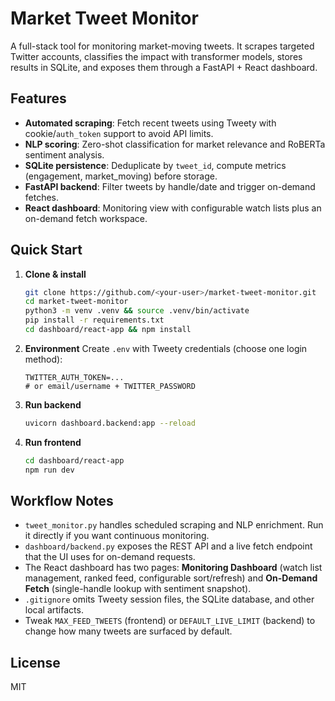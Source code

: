 # Market Tweet Monitor

A full-stack tool for monitoring market-moving tweets. It scrapes targeted Twitter accounts, classifies the impact with transformer models, stores results in SQLite, and exposes them through a FastAPI + React dashboard.

## Features

- **Automated scraping**: Fetch recent tweets using Tweety with cookie/`auth_token` support to avoid API limits.
- **NLP scoring**: Zero-shot classification for market relevance and RoBERTa sentiment analysis.
- **SQLite persistence**: Deduplicate by `tweet_id`, compute metrics (engagement, market_moving) before storage.
- **FastAPI backend**: Filter tweets by handle/date and trigger on-demand fetches.
- **React dashboard**: Monitoring view with configurable watch lists plus an on-demand fetch workspace.

## Quick Start

1. **Clone & install**
   ```bash
   git clone https://github.com/<your-user>/market-tweet-monitor.git
   cd market-tweet-monitor
   python3 -m venv .venv && source .venv/bin/activate
   pip install -r requirements.txt
   cd dashboard/react-app && npm install
   ```

2. **Environment**
   Create `.env` with Tweety credentials (choose one login method):
   ```env
   TWITTER_AUTH_TOKEN=...
   # or email/username + TWITTER_PASSWORD
   ```

3. **Run backend**
   ```bash
   uvicorn dashboard.backend:app --reload
   ```

4. **Run frontend**
   ```bash
   cd dashboard/react-app
   npm run dev
   ```

## Workflow Notes

- `tweet_monitor.py` handles scheduled scraping and NLP enrichment. Run it directly if you want continuous monitoring.
- `dashboard/backend.py` exposes the REST API and a live fetch endpoint that the UI uses for on-demand requests.
- The React dashboard has two pages: **Monitoring Dashboard** (watch list management, ranked feed, configurable sort/refresh) and **On-Demand Fetch** (single-handle lookup with sentiment snapshot).
- `.gitignore` omits Tweety session files, the SQLite database, and other local artifacts.
- Tweak `MAX_FEED_TWEETS` (frontend) or `DEFAULT_LIVE_LIMIT` (backend) to change how many tweets are surfaced by default.

## License

MIT
